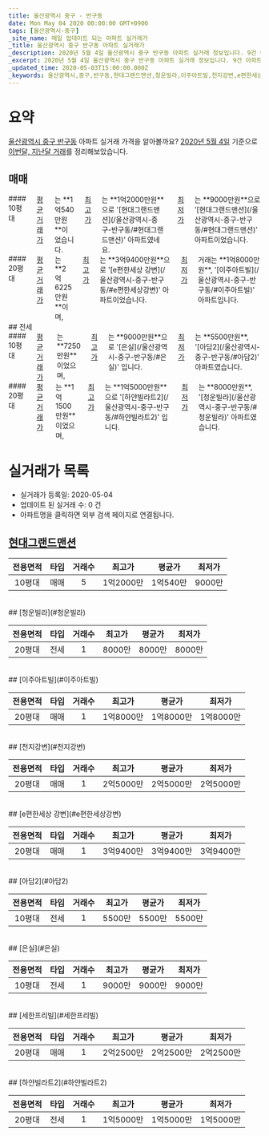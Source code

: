 ```yaml
---
title: 울산광역시 중구 - 반구동
date: Mon May 04 2020 00:00:00 GMT+0900
tags: [울산광역시-중구]
_site_name: 매일 업데이트 되는 아파트 실거래가
_title: 울산광역시 중구 반구동 아파트 실거래가
_description: 2020년 5월 4일 울산광역시 중구 반구동 아파트 실거래 정보입니다. 9건 아파트 정보가 있습니다.
_excerpt: 2020년 5월 4일 울산광역시 중구 반구동 아파트 실거래 정보입니다. 9건 아파트 정보가 있습니다.
_updated_time: 2020-05-03T15:00:00.000Z
_keywords: 울산광역시,중구,반구동,현대그랜드맨션,청운빌라,이주아트빌,천지강변,e편한세상 강변,아담2,은실,세한프리빌,하얀빌라트2
---
```





# 요약
<ins>울산광역시 중구 반구동</ins> 아파트 실거래 가격을 알아볼까요? <ins>2020년 5월 4일</ins> 기준으로 <ins>이번달, 지난달 거래</ins>를 정리해보았습니다.

## 매매
<div class="container">
<div class="six columns" markdown="1">
#### 10평대
<ins>평균 거래가</ins>는 **1억540만원**이었습니다. <ins>최고가</ins>는 **1억2000만원**으로 '[현대그랜드맨션](/울산광역시-중구-반구동/#현대그랜드맨션)' 아파트였네요. <ins>최저가</ins>는 **9000만원**으로 '[현대그랜드맨션](/울산광역시-중구-반구동/#현대그랜드맨션)' 아파트이었습니다.
</div>
<div class="six columns" markdown="1">
#### 20평대
<ins>평균 거래가</ins>는 **2억6225만원**이며, <ins>최고가</ins>는 **3억9400만원**으로 '[e편한세상 강변](/울산광역시-중구-반구동/#e편한세상강변)' 아파트이었습니다. <ins>최저가</ins> 거래는 **1억8000만원**, '[이주아트빌](/울산광역시-중구-반구동/#이주아트빌)' 아파트입니다.
</div>
</div>
## 전세
<div class="container">
<div class="six columns" markdown="1">
#### 10평대
<ins>평균 거래가</ins>는 **7250만원**이었으며, <ins>최고가</ins>는 **9000만원**으로 '[은실](/울산광역시-중구-반구동/#은실)' 입니다. <ins>최저가</ins>는 **5500만원**, '[아담2](/울산광역시-중구-반구동/#아담2)' 아파트였습니다.
</div>
<div class="six columns" markdown="1">
#### 20평대
<ins>평균 거래가</ins>는 **1억1500만원**이었으며, <ins>최고가</ins>는 **1억5000만원**으로 '[하얀빌라트2](/울산광역시-중구-반구동/#하얀빌라트2)' 입니다. <ins>최저가</ins>는 **8000만원**, '[청운빌라](/울산광역시-중구-반구동/#청운빌라)' 아파트였습니다.
</div>
</div>



# 실거래가 목록
- 실거래가 등록일: 2020-05-04
- 업데이트 된 실거래 수: 0 건
- 아파트명을 클릭하면 외부 검색 페이지로 연결됩니다.

## [현대그랜드맨션](#현대그랜드맨션)

|전용면적|타입|거래수|최고가|평균가|최저가|
|:---:|:---:|:---:|:---:|:---:|:---:|
|10평대|<span class="deal-type-1">매매</span>|5|1억2000만|1억540만|9000만|

<br/>
## [청운빌라](#청운빌라)

|전용면적|타입|거래수|최고가|평균가|최저가|
|:---:|:---:|:---:|:---:|:---:|:---:|
|20평대|<span class="deal-type-2">전세</span>|1|8000만|8000만|8000만|

<br/>
## [이주아트빌](#이주아트빌)

|전용면적|타입|거래수|최고가|평균가|최저가|
|:---:|:---:|:---:|:---:|:---:|:---:|
|20평대|<span class="deal-type-1">매매</span>|1|1억8000만|1억8000만|1억8000만|

<br/>
## [천지강변](#천지강변)

|전용면적|타입|거래수|최고가|평균가|최저가|
|:---:|:---:|:---:|:---:|:---:|:---:|
|20평대|<span class="deal-type-1">매매</span>|1|2억5000만|2억5000만|2억5000만|

<br/>
## [e편한세상 강변](#e편한세상강변)

|전용면적|타입|거래수|최고가|평균가|최저가|
|:---:|:---:|:---:|:---:|:---:|:---:|
|20평대|<span class="deal-type-1">매매</span>|1|3억9400만|3억9400만|3억9400만|

<br/>
## [아담2](#아담2)

|전용면적|타입|거래수|최고가|평균가|최저가|
|:---:|:---:|:---:|:---:|:---:|:---:|
|10평대|<span class="deal-type-2">전세</span>|1|5500만|5500만|5500만|

<br/>
## [은실](#은실)

|전용면적|타입|거래수|최고가|평균가|최저가|
|:---:|:---:|:---:|:---:|:---:|:---:|
|10평대|<span class="deal-type-2">전세</span>|1|9000만|9000만|9000만|

<br/>
## [세한프리빌](#세한프리빌)

|전용면적|타입|거래수|최고가|평균가|최저가|
|:---:|:---:|:---:|:---:|:---:|:---:|
|20평대|<span class="deal-type-1">매매</span>|1|2억2500만|2억2500만|2억2500만|

<br/>
## [하얀빌라트2](#하얀빌라트2)

|전용면적|타입|거래수|최고가|평균가|최저가|
|:---:|:---:|:---:|:---:|:---:|:---:|
|20평대|<span class="deal-type-2">전세</span>|1|1억5000만|1억5000만|1억5000만|

<br/>



